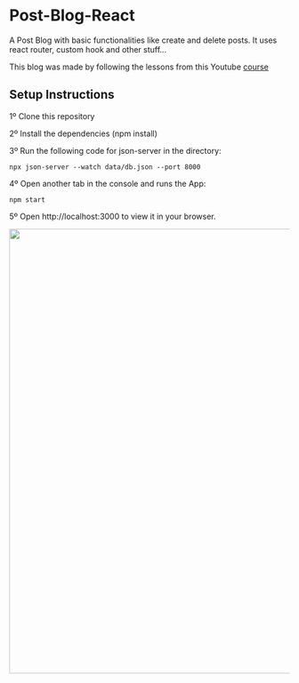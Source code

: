 # Post-Blog-React

A Post Blog with basic functionalities like create and delete posts. It uses react router, custom hook and other stuff...  

This blog was made by following the lessons from this Youtube <a href="https://www.youtube.com/playlist?list=PL4cUxeGkcC9gZD-Tvwfod2gaISzfRiP9d">course</a>

## Setup Instructions

1º Clone this repository

2º Install the dependencies (npm install)

3º Run the following code for json-server in the directory: 
```
npx json-server --watch data/db.json --port 8000
```
4º Open another tab in the console and runs the App:
```
npm start
```
5º Open http://localhost:3000 to view it in your browser.

<p align="center">
<img src="https://user-images.githubusercontent.com/75907263/152328627-65d8eed2-aa21-4cdb-8436-e3b6c68b796f.png" width="800">
</p>
